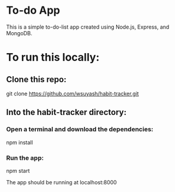 # To-do App
This is a simple to-do-list app created using Node.js, Express, and MongoDB.

# To run this locally:
## Clone this repo:
git clone https://github.com/wsuyash/habit-tracker.git

## Into the habit-tracker directory:
### Open a terminal and download the dependencies:
npm install

### Run the app:
npm start

The app should be running at localhost:8000
